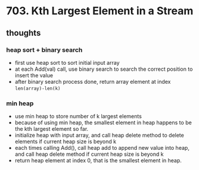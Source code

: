 # 703. Kth Largest Element in a Stream

## thoughts

### heap sort + binary search

- first use heap sort to sort initial input array
- at each Add(val) call, use binary search to search the correct position to insert the value
- after binary search process done, return array element at index ```len(array)-len(k)```

### min heap

- use min heap to store number of k largest elements
- because of using min heap, the smallest element in heap happens to be the kth largest element so far.
- initialize heap with input array, and call heap delete method to delete elements if current heap size is beyond k
- each times calling Add(), call heap add to append new value into heap, and call heap delete method if current heap size is beyond k
- return heap element at index 0, that is the smallest element in heap.